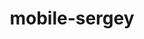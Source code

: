 ---
title: mobile-sergey
github: https://github.com/mobile-sergey
mode: light
transition: 1s
score: 87.8
archetype:
- Innovative
- Github Actions
- Descriptive
- Editor’s Choice
---